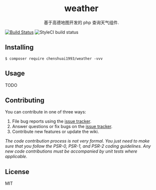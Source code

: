<h1 align="center"> weather </h1>

<p align="center"> 基于高德地图开发的 php 查询天气组件.</p>

[![Build Status](https://travis-ci.org/chenshuai1993/weather.svg?branch=master)](https://travis-ci.org/chenshuai1993/weather)
![StyleCI build status](https://github.styleci.io/repos/184015253/shield)

## Installing

```shell
$ composer require chenshuai1993/weather -vvv
```

## Usage

TODO

## Contributing

You can contribute in one of three ways:

1. File bug reports using the [issue tracker](https://github.com/chenshuai1993/weather/issues).
2. Answer questions or fix bugs on the [issue tracker](https://github.com/chenshuai1993/weather/issues).
3. Contribute new features or update the wiki.

_The code contribution process is not very formal. You just need to make sure that you follow the PSR-0, PSR-1, and PSR-2 coding guidelines. Any new code contributions must be accompanied by unit tests where applicable._

## License

MIT